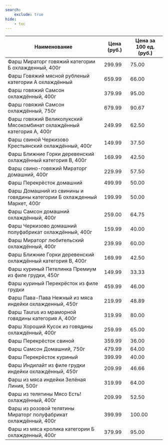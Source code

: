 ```yaml
---
search:
    exclude: true
hide:
    - toc
---
```


| Наименование | Цена (руб.) | Цена за 100 ед. (руб.) |
| -- | -- | -- |
| Фарш Мираторг говяжий категории Б охлажденный, 400г | 299.99 | 75.00 |
| Фарш Говяжий мясной рубленый категории А охлаждённый | 659.99 | 66.00 |
| Фарш говяжий Самсон охлаждённый, 400г | 379.99 | 95.00 |
| Фарш говяжий Самсон охлаждённый, 750г | 679.99 | 90.67 |
| Фарш говяжий Великолукский Мясокомбинат охлаждённый категория А, 400г | 249.99 | 62.50 |
| Фарш свиной Черкизово Крестьянский охлаждённый, 400г | 149.99 | 37.50 |
| Фарш Ближние Горки деревенский охлаждённый категория В, 400г | 169.99 | 42.50 |
| Фарш свино-говяжий Мираторг домашний, 400г | 229.99 | 57.50 |
| Фарш Перекрёсток домашний | 499.99 | 50.00 |
| Фарш Домашний из свинины и говядины категории Б охлажденный Маркет, 400г | 199.99 | 50.00 |
| Фарш Самсон домашний охлаждённый, 400г | 259.00 | 64.75 |
| Фарш Черкизово домашний полуфабрикат охлаждённый, 400г | 159.99 | 40.00 |
| Фарш Мираторг любительский охлаждённый, 400г | 239.99 | 60.00 |
| Фарш Ближние Горки деревенский охлаждённый категория В, 400г | 169.99 | 42.50 |
| Фарш куриный Петелинка Премиум из филе грудки, 450г | 149.99 | 33.33 |
| Фарш куриный Перекрёсток из филе грудки | 459.99 | 46.00 |
| Фарш Пава-Пава Нежный из мяса индейки охлажденный, 450г | 219.99 | 48.89 |
| Фарш Taurus из мраморной говядины категория А, 400г | 319.99 | 80.00 |
| Фарш Хороший Кусок из говядины охлаждённый, 400г | 259.99 | 65.00 |
| Фарш Перекрёсток свиной | 359.99 | 36.00 |
| Фарш Самсон Домашний, 750г | 479.99 | 64.00 |
| Фарш Перекрёсток куриный | 399.99 | 40.00 |
| Фарш Индилайт из филе грудки индейки охлаждённый, 450г | 209.99 | 46.66 |
| Фарш из мяса индейки Зелёная Линия, 500г | 319.99 | 64.00 |
| Фарш из телятины Мясо Есть! охлаждённый, 400г | 209.99 | 52.50 |
| Фарш из розовой телятины Мираторг полуфабрикат охлаждённый, 400г | 399.99 | 100.00 |
| Фарш из мяса кролика категории Б охлажденный, 400г | 379.99 | 95.00 |
